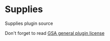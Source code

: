 # Supplies
Supplies plugin source

Don't forget to read [GSA general plugin license](https://karmaconfigs.ml/license)
